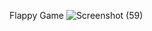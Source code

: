 Flappy Game
![Screenshot (59)](https://github.com/user-attachments/assets/661c0157-caf0-4ea2-87f0-858442938e89)

